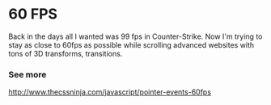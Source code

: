 # 60 FPS

Back in the days all I wanted was 99 fps in Counter-Strike. Now I'm trying to stay as close to 60fps as possible while scrolling advanced websites with tons of 3D transforms, transitions.

### See more

http://www.thecssninja.com/javascript/pointer-events-60fps
